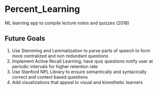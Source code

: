 # Percent_Learning
ML learning app to compile lecture notes and quizzes (2018)

## Future Goals
1. Use Stemming and Lemmatization to parse parts of speech to form more centralized and non redundant questions
2. Implement Active Recall Learning; have quiz questions notify user at periodic intervals for higher retention rate
3. Use Stanford NPL Library to ensure semantically and syntacically correct and context based questions
4. Add visualizations that appeal to visual and kinesthetic learners

